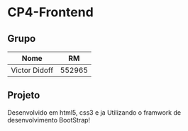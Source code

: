 # CP4-Frontend
 
## Grupo

|Nome|RM|
|:---:|:---:|
|Victor Didoff|552965|


## Projeto

Desenvolvido em html5, css3 e ja
Utilizando o framwork de desenvolvimento BootStrap!
